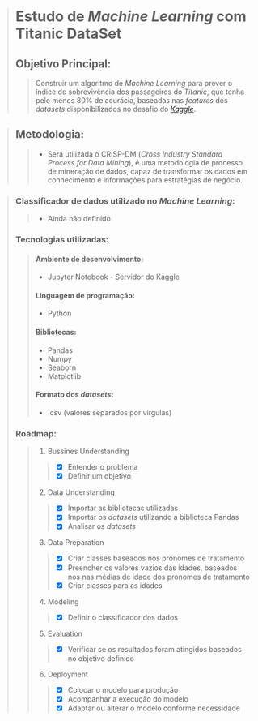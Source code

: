 > # Estudo de *Machine Learning* com Titanic DataSet
> ## Objetivo Principal:
>> Construir um algoritmo de *Machine Learning* para prever o índice de sobrevivência dos passageiros do *Titanic*, que tenha pelo menos 80% de acurácia, baseadas nas *features* dos *datasets* disponibilizados no desafio do *[Kaggle](https://www.kaggle.com/c/titanic)*.

>## Metodologia:
>> - Será utilizada o CRISP-DM (*Cross Industry Standard Process for Data Mining*), é uma metodologia de processo de mineração de dados, capaz de transformar os dados em conhecimento e informações para estratégias de negócio.

>### Classificador de dados utilizado no *Machine Learning*:
>> - Ainda não definido
>### Tecnologias utilizadas:
>> #### Ambiente de desenvolvimento:
>> - Jupyter Notebook - Servidor do Kaggle
>> #### Linguagem de programação:
>> - Python
>> #### Bibliotecas:
>> - Pandas
>> - Numpy
>> - Seaborn
>> - Matplotlib
>> #### Formato dos *datasets*:
>> - .csv (valores separados por vírgulas)
>### Roadmap:
>> 1. Bussines Understanding
>>> - [x] Entender o problema
>>> - [x] Definir um objetivo
>> 2. Data Understanding
>>> - [x] Importar as bibliotecas utilizadas
>>> - [x] Importar os *datasets* utilizando a biblioteca Pandas
>>> - [x] Analisar os *datasets*
>> 3. Data Preparation
>>> - [x] Criar classes baseados nos pronomes de tratamento
>>> - [x] Preencher os valores vazios das idades, baseados nos nas médias de idade dos pronomes de tratamento
>>> - [x] Criar classes para as idades
>> 4. Modeling
>>> - [x] Definir o classificador dos dados
>> 5. Evaluation
>>> - [x] Verificar se os resultados foram atingidos baseados no objetivo definido
>> 6. Deployment
>>> - [x] Colocar o modelo para produção
>>> - [x] Acompanhar a execução do modelo
>>> - [x] Adaptar ou alterar o modelo conforme necessidade



  
